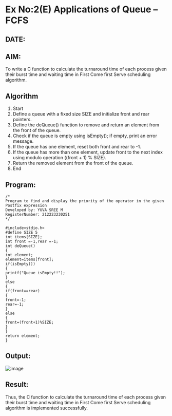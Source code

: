 # Ex No:2(E) Applications of Queue – FCFS
## DATE:
## AIM:
To write a C function to calculate the turnaround time of each process given their burst time and waiting time in First Come first Serve scheduling algorithm.
## Algorithm
1. Start
2. Define a queue with a fixed size SIZE and initialize front and rear pointers.
3. Define the deQueue() function to remove and return an element from the front of the queue.
4. Check if the queue is empty using isEmpty(); if empty, print an error message.
5. If the queue has one element, reset both front and rear to -1.
6. If the queue has more than one element, update front to the next index using modulo 
operation ((front + 1) % SIZE).
7. Return the removed element from the front of the queue.
8. End
## Program:
```
/*
Program to find and display the priority of the operator in the given Postfix expression
Developed by: YUVA SREE M
RegisterNumber: 212223230251 
*/
```
```
#include<stdio.h> 
#define SIZE 5
int items[SIZE];
int front =-1,rear =-1;
int deQueue()
{
int element; 
element=items[front]; 
if(isEmpty())
{
printf("Queue isEmpty!!");
}
else
{
if(front==rear)
{
front=-1; 
rear=-1;
}
else
{
front=(front+1)%SIZE;
}
}
return element;
}
```

## Output:

![image](https://github.com/user-attachments/assets/a4005052-7622-4f0a-ba23-8223cbaf331e)




## Result:
Thus, the C function to calculate the turnaround time of each process given their burst time and waiting time in First Come first Serve scheduling algorithm is implemented successfully.
